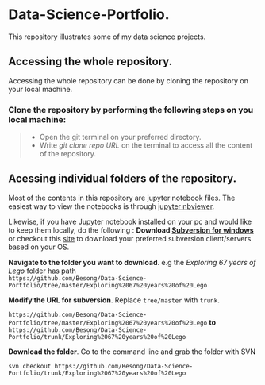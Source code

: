 # Data-Science-Portfolio.
 This repository illustrates some of my data science projects.

## Accessing the whole repository.
  Accessing the whole repository can be done by cloning the repository on your local machine.
  
  ### Clone the repository by performing the following steps on you local machine:
  > - Open the git terminal on your preferred directory.
  > -  Write *git clone repo URL* on the terminal to access all the content of the repository.


## Acessing individual folders of the repository.
  Most of the contents in this repository are jupyter notebook files. 
    The easiest way to view the notebooks is through [jupyter nbviewer](https://nbviewer.jupyter.org).
  
  Likewise, if you have Jupyter notebook installed on your pc and would like to keep them locally, do the following :
   **Download [Subversion for windows](https://sourceforge.net/projects/win32svn/)** or checkout this [site](https://wandisco.com/svn) 
     to download your preferred subversion client/servers based on your OS.
  
   **Navigate to the folder you want to download**. e.g the *Exploring 67 years of Lego* folder has path  
   `https://github.com/Besong/Data-Science-Portfolio/tree/master/Exploring%2067%20years%20of%20Lego`
  
   **Modify the URL for subversion**. Replace `tree/master` with `trunk`.
  
  `https://github.com/Besong/Data-Science-Portfolio/tree/master/Exploring%2067%20years%20of%20Lego`  **to**
  `https://github.com/Besong/Data-Science-Portfolio/trunk/Exploring%2067%20years%20of%20Lego`

  **Download the folder**.  Go to the command line and grab the folder with SVN

  `svn checkout https://github.com/Besong/Data-Science-Portfolio/trunk/Exploring%2067%20years%20of%20Lego`
